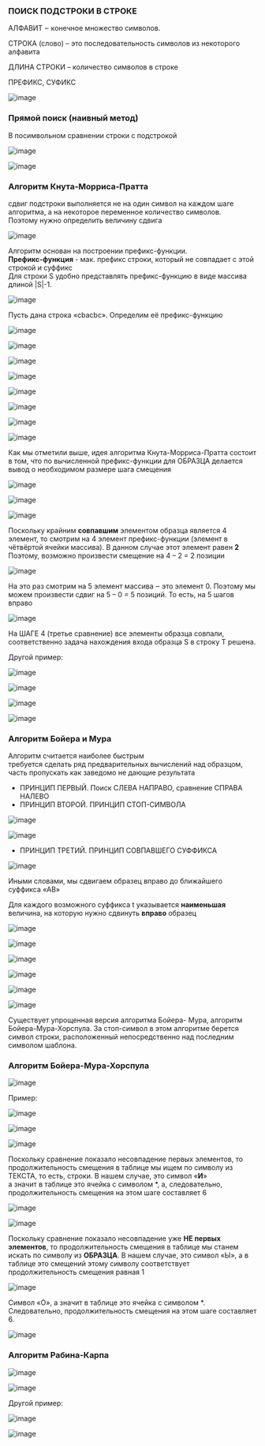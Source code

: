 ### ПОИСК ПОДСТРОКИ В СТРОКЕ
АЛФАВИТ ‒ конечное множество символов.

СТРОКА (слово) – это последовательность символов из некоторого алфавита

ДЛИНА СТРОКИ – количество символов в строке

ПРЕФИКС, СУФИКС

![image](https://github.com/mireashik/aood_3sem/assets/49165758/704d457f-5379-4649-9aff-b952da82ecb0)

### Прямой поиск (наивный метод)
В посимвольном сравнении строки с подстрокой

![image](https://github.com/mireashik/aood_3sem/assets/49165758/14847be6-c34c-457a-8727-1465171cbbda)

![image](https://github.com/mireashik/aood_3sem/assets/49165758/9be4c9ba-0250-4240-8d21-b13bb632df8e)

### Алгоритм Кнута-Морриса-Пратта
сдвиг подстроки выполняется не на один символ на каждом шаге алгоритма, а на некоторое переменное количество символов.
<br>
Поэтому нужно определить величину сдвига

![image](https://github.com/mireashik/aood_3sem/assets/49165758/15c2b773-15f8-402f-be4c-367d3de5ac7c)

Алгоритм основан на построении префикс-функции.
<br>
**Префикс-функция** - мак. префикс строки, который не совпадает с этой строкой и суффикс
<br>
Для строки S удобно представлять префикс-функцию в виде массива длиной |S|-1.

![image](https://github.com/mireashik/aood_3sem/assets/49165758/6f48fddb-17e6-4eca-824f-14eb11a28e78)

Пусть дана строка «cbacbc». Определим её префикс-функцию

![image](https://github.com/mireashik/aood_3sem/assets/49165758/fa55000d-5579-4df2-b0d7-d36b15ba6ccb)

![image](https://github.com/mireashik/aood_3sem/assets/49165758/f65f7fe7-05ff-49fa-be72-60596f7144cd)

![image](https://github.com/mireashik/aood_3sem/assets/49165758/1c9514c0-fa4f-4c0d-ae29-8f4385cf0313)

![image](https://github.com/mireashik/aood_3sem/assets/49165758/8dc6d1d7-2946-48c3-a3d0-d9b80104b655)

![image](https://github.com/mireashik/aood_3sem/assets/49165758/a0618697-a581-4eef-b247-d31c2fa382df)

![image](https://github.com/mireashik/aood_3sem/assets/49165758/0d078795-7781-4c0f-90fd-c2d2fce3a1e5)

![image](https://github.com/mireashik/aood_3sem/assets/49165758/59b9b7a0-acaf-48a6-b73c-c37b718b2a43)

![image](https://github.com/mireashik/aood_3sem/assets/49165758/522887cf-9dd0-45ae-9419-38718c49d6fa)

Как мы отметили выше, идея алгоритма Кнута-Морриса-Пратта состоит в том, что по вычисленной префикс-функции для ОБРАЗЦА делается вывод о необходимом размере шага смещения

![image](https://github.com/mireashik/aood_3sem/assets/49165758/083b07f1-6f3a-49bc-b03a-095ebf6902d2)

![image](https://github.com/mireashik/aood_3sem/assets/49165758/91a2fbe9-56f4-4762-9c56-870926770487)

![image](https://github.com/mireashik/aood_3sem/assets/49165758/8292ae6a-78fa-47cd-805e-c4e130726ca4)

Поскольку крайним **совпавшим** элементом образца является 4 элемент, то смотрим на 4 элемент префикс-функции (элемент в чётвёртой ячейки массива). В данном случае этот элемент равен **2**
<br>
Поэтому, возможно произвести смещение на 4 – 2 = 2 позиции

![image](https://github.com/mireashik/aood_3sem/assets/49165758/6287ec07-d9bd-45a1-96c0-84871e7ef63c)

На это раз смотрим на 5 элемент массива ‒ это элемент 0. Поэтому  мы можем произвести сдвиг на 5 – 0 = 5 позиций. То есть, на 5 шагов вправо

![image](https://github.com/mireashik/aood_3sem/assets/49165758/278f5b6c-e053-456e-8b26-a5b08f6deec0)

На ШАГЕ 4 (третье сравнение) все элементы образца совпали, соответственно задача нахождения входа образца S в строку T решена.

Другой пример:

![image](https://github.com/mireashik/aood_3sem/assets/49165758/9ab4d747-17fa-48bc-847b-c55b54003e56)

![image](https://github.com/mireashik/aood_3sem/assets/49165758/8903a190-9f03-44ff-86ef-30bb34559d25)

![image](https://github.com/mireashik/aood_3sem/assets/49165758/66537d4e-262a-4951-bfed-142a685f8dc5)

![image](https://github.com/mireashik/aood_3sem/assets/49165758/af125a68-d2b2-400a-93c6-8b4d106755f8)

### Алгоритм Бойера и Мура
Алгоритм считается наиболее быстрым
<br>
требуется сделать ряд предварительных вычислений над образцом, часть пропускать как заведомо не дающие результата

- ПРИНЦИП ПЕРВЫЙ. Поиск СЛЕВА НАПРАВО, сравнение СПРАВА НАЛЕВО
- ПРИНЦИП ВТОРОЙ. ПРИНЦИП СТОП-СИМВОЛА

![image](https://github.com/mireashik/aood_3sem/assets/49165758/5260c5b3-4f95-46bd-b9ff-1ddac8fe16a1)

![image](https://github.com/mireashik/aood_3sem/assets/49165758/d0c35e73-51aa-463a-9dc2-f7cb64bdcf11)

- ПРИНЦИП ТРЕТИЙ. ПРИНЦИП СОВПАВШЕГО СУФФИКСА

![image](https://github.com/mireashik/aood_3sem/assets/49165758/2147ab29-2fdf-4ff5-8ac1-faa8519c3c34)

Иными словами, мы сдвигаем образец вправо до ближайшего суффикса «АВ»

Для каждого возможного суффикса t указывается **наименьшая** величина, на которую нужно сдвинуть **вправо** образец

![image](https://github.com/mireashik/aood_3sem/assets/49165758/c855f882-b6f9-4d39-b970-409d133798c0)

![image](https://github.com/mireashik/aood_3sem/assets/49165758/9374b0bf-bd7e-426a-8f02-7447b33f0b0f)

![image](https://github.com/mireashik/aood_3sem/assets/49165758/979e2b27-251f-43b9-a98c-6382db34c830)

![image](https://github.com/mireashik/aood_3sem/assets/49165758/2f88c2ec-0858-4bfe-844e-cacc057050ef)

![image](https://github.com/mireashik/aood_3sem/assets/49165758/188ad4cb-3bdb-42ea-a59b-8bdaf8b25e6f)

![image](https://github.com/mireashik/aood_3sem/assets/49165758/0bb3f254-c6d1-4d63-b937-58f4a039a911)

Существует упрощенная версия алгоритма Бойера- Мура, алгоритм Бойера-Мура-Хорспула. За стоп-символ в этом алгоритме берется символ строки, расположенный непосредственно над последним символом шаблона.

### Алгоритм Бойера-Мура-Хорспула
![image](https://github.com/mireashik/aood_3sem/assets/49165758/d46ecb96-0013-4192-9292-a5367bf4b98b)

Пример:

![image](https://github.com/mireashik/aood_3sem/assets/49165758/1d1fb41f-7b40-4890-9bb4-8d89f7c470fc)

![image](https://github.com/mireashik/aood_3sem/assets/49165758/0bf1727a-bd3a-4f11-a4d8-65de55e17b14)

![image](https://github.com/mireashik/aood_3sem/assets/49165758/c3f7b624-19cd-4058-ad1b-b87a62b57248)

Поскольку сравнение показало несовпадение первых элементов, то продолжительность смещения в таблице мы ищем по символу из ТЕКСТА, то есть, строки. В нашем случае, это символ «**И**»
<br>
а значит в таблице это ячейка с символом *, а, следовательно, продолжительность смещения на этом шаге составляет 6

![image](https://github.com/mireashik/aood_3sem/assets/49165758/dba67be1-e2d7-4c23-8131-1d42ead7b20a)

![image](https://github.com/mireashik/aood_3sem/assets/49165758/734d664d-2dff-4947-9ac7-893f8f7df7be)

Поскольку сравнение показало несовпадение уже **НЕ первых элементов**, то продолжительность смещения в таблице мы станем искать по символу из **ОБРАЗЦА**. В нашем случае, это символ «Ы», а в таблице это смещений этому символу соответствует продолжительность смещения равная 1

![image](https://github.com/mireashik/aood_3sem/assets/49165758/8e4503c9-0d14-4b97-a420-fcaed5f7e196)

Символ «О», а значит в таблице это ячейка с символом *. Следовательно, продолжительность смещения на этом шаге составляет 6.

![image](https://github.com/mireashik/aood_3sem/assets/49165758/d1706682-2843-4991-809f-26b4c5754a5d)

### Алгоритм Рабина-Карпа
![image](https://github.com/mireashik/aood_3sem/assets/49165758/8a22cbe7-46ff-4fe4-b757-b65608958e7b)

![image](https://github.com/mireashik/aood_3sem/assets/49165758/d67c7de9-0b96-4ee9-af85-d7521036ae46)

Другой пример:

![image](https://github.com/mireashik/aood_3sem/assets/49165758/240dd637-d56c-46fd-8e1f-650e2e10f453)

![image](https://github.com/mireashik/aood_3sem/assets/49165758/dd0097d3-caa7-449b-ac60-8ab50feecf18)

